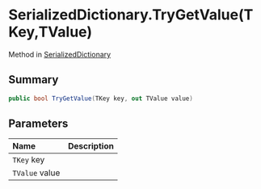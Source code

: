 # SerializedDictionary.TryGetValue(TKey,TValue)

Method in [SerializedDictionary](/docs/api/csharp/yarn.unity.serializeddictionary.md)

## Summary



```csharp
public bool TryGetValue(TKey key, out TValue value)
```

## Parameters

|Name|Description|
|:---|:---|
|`TKey` key||
|`TValue` value||

